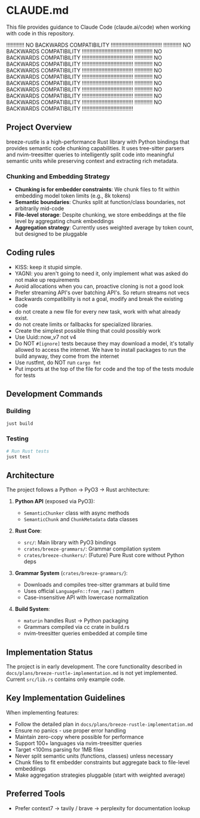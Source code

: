 # CLAUDE.md

This file provides guidance to Claude Code (claude.ai/code) when working with code in this repository.

!!!!!!!!!!!! NO BACKWARDS COMPATIBILITY !!!!!!!!!!!!!!!!!!!!!!!!!!!!!!!!!!
!!!!!!!!!!!! NO BACKWARDS COMPATIBILITY !!!!!!!!!!!!!!!!!!!!!!!!!!!!!!!!!!
!!!!!!!!!!!! NO BACKWARDS COMPATIBILITY !!!!!!!!!!!!!!!!!!!!!!!!!!!!!!!!!!
!!!!!!!!!!!! NO BACKWARDS COMPATIBILITY !!!!!!!!!!!!!!!!!!!!!!!!!!!!!!!!!!
!!!!!!!!!!!! NO BACKWARDS COMPATIBILITY !!!!!!!!!!!!!!!!!!!!!!!!!!!!!!!!!!
!!!!!!!!!!!! NO BACKWARDS COMPATIBILITY !!!!!!!!!!!!!!!!!!!!!!!!!!!!!!!!!!
!!!!!!!!!!!! NO BACKWARDS COMPATIBILITY !!!!!!!!!!!!!!!!!!!!!!!!!!!!!!!!!!
!!!!!!!!!!!! NO BACKWARDS COMPATIBILITY !!!!!!!!!!!!!!!!!!!!!!!!!!!!!!!!!!
!!!!!!!!!!!! NO BACKWARDS COMPATIBILITY !!!!!!!!!!!!!!!!!!!!!!!!!!!!!!!!!!
!!!!!!!!!!!! NO BACKWARDS COMPATIBILITY !!!!!!!!!!!!!!!!!!!!!!!!!!!!!!!!!!
!!!!!!!!!!!! NO BACKWARDS COMPATIBILITY !!!!!!!!!!!!!!!!!!!!!!!!!!!!!!!!!!

## Project Overview

breeze-rustle is a high-performance Rust library with Python bindings that provides semantic code chunking capabilities. It uses tree-sitter parsers and nvim-treesitter queries to intelligently split code into meaningful semantic units while preserving context and extracting rich metadata.

### Chunking and Embedding Strategy

- **Chunking is for embedder constraints**: We chunk files to fit within embedding model token limits (e.g., 8k tokens)
- **Semantic boundaries**: Chunks split at function/class boundaries, not arbitrarily mid-code
- **File-level storage**: Despite chunking, we store embeddings at the file level by aggregating chunk embeddings
- **Aggregation strategy**: Currently uses weighted average by token count, but designed to be pluggable

## Coding rules

- KISS: keep it stupid simple.
- YAGNI: you aren't going to need it, only implement what was asked do not make up requirements
- Avoid allocations when you can, proactive cloning is not a good look
- Prefer streaming API's over batching API's. So return streams not vecs
- Backwards compatibility is not a goal, modify and break the existing code
- do not create a new file for every new task, work with what already exist.
- do not create limits or fallbacks for specialized libraries.
- Create the simplest possible thing that could possibly work
- Use Uuid::now_v7 not v4
- Do NOT `#[ignore]` tests because they may download a model, it's totally allowed to access the internet. We have to install packages to run the build anyway, they come from the internet
- Use rustfmt, do NOT run `cargo fmt`
- Put imports at the top of the file for code and the top of the tests module for tests

## Development Commands

### Building

```bash
just build
```

### Testing

```bash
# Run Rust tests
just test
```

## Architecture

The project follows a Python → PyO3 → Rust architecture:

1. **Python API** (exposed via PyO3):
   - `SemanticChunker` class with async methods
   - `SemanticChunk` and `ChunkMetadata` data classes

2. **Rust Core**:
   - `src/`: Main library with PyO3 bindings
   - `crates/breeze-grammars/`: Grammar compilation system
   - `crates/breeze-chunkers/`: (Future) Pure Rust core without Python deps

3. **Grammar System** (`crates/breeze-grammars/`):
   - Downloads and compiles tree-sitter grammars at build time
   - Uses official `LanguageFn::from_raw()` pattern
   - Case-insensitive API with lowercase normalization

4. **Build System**:
   - `maturin` handles Rust → Python packaging
   - Grammars compiled via cc crate in build.rs
   - nvim-treesitter queries embedded at compile time

## Implementation Status

The project is in early development. The core functionality described in `docs/plans/breeze-rustle-implementation.md` is not yet implemented. Current `src/lib.rs` contains only example code.

## Key Implementation Guidelines

When implementing features:

- Follow the detailed plan in `docs/plans/breeze-rustle-implementation.md`
- Ensure no panics - use proper error handling
- Maintain zero-copy where possible for performance
- Support 100+ languages via nvim-treesitter queries
- Target <100ms parsing for 1MB files
- Never split semantic units (functions, classes) unless necessary
- Chunk files to fit embedder constraints but aggregate back to file-level embeddings
- Make aggregation strategies pluggable (start with weighted average)

## Preferred Tools

- Prefer context7 -> tavily / brave -> perplexity for documentation lookup
